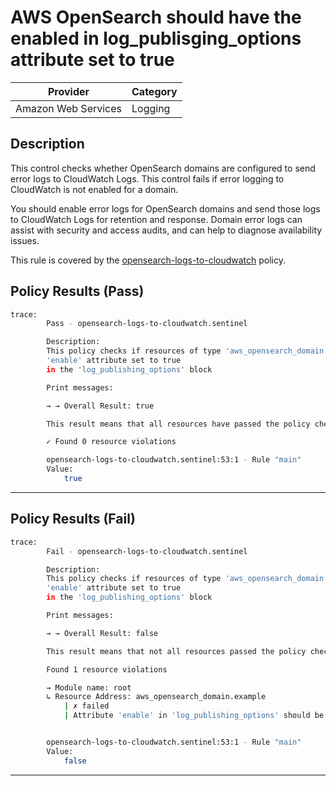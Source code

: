 # AWS OpenSearch should have the enabled in log_publisging_options attribute set to true

| Provider            | Category  |
| ------------------- | --------  |
| Amazon Web Services |  Logging  |

## Description

This control checks whether OpenSearch domains are configured to send error logs to CloudWatch Logs. This control fails if error logging to CloudWatch is not enabled for a domain.

You should enable error logs for OpenSearch domains and send those logs to CloudWatch Logs for retention and response. Domain error logs can assist with security and access audits, and can help to diagnose availability issues.

This rule is covered by the [opensearch-logs-to-cloudwatch](../../policies/opensearch/opensearch-logs-to-cloudwatch.sentinel) policy.

## Policy Results (Pass)

```bash
trace:
        Pass - opensearch-logs-to-cloudwatch.sentinel

        Description:
        This policy checks if resources of type 'aws_opensearch_domain' have the
        'enable' attribute set to true
        in the 'log_publishing_options' block

        Print messages:

        → → Overall Result: true

        This result means that all resources have passed the policy check for the policy opensearch-logs-to-cloudwatch.

        ✓ Found 0 resource violations

        opensearch-logs-to-cloudwatch.sentinel:53:1 - Rule "main"
        Value:
            true
```

---

## Policy Results (Fail)

```bash
trace:
        Fail - opensearch-logs-to-cloudwatch.sentinel

        Description:
        This policy checks if resources of type 'aws_opensearch_domain' have the
        'enable' attribute set to true
        in the 'log_publishing_options' block

        Print messages:

        → → Overall Result: false

        This result means that not all resources passed the policy check and the protected behavior is not allowed for the policy opensearch-logs-to-cloudwatch.

        Found 1 resource violations

        → Module name: root
        ↳ Resource Address: aws_opensearch_domain.example
            | ✗ failed
            | Attribute 'enable' in 'log_publishing_options' should be true for AWS OpenSearch Domain. Refer to https://docs.aws.amazon.com/securityhub/latest/userguide/opensearch-controls.html#opensearch-4 for more details.


        opensearch-logs-to-cloudwatch.sentinel:53:1 - Rule "main"
        Value:
            false
```

---
